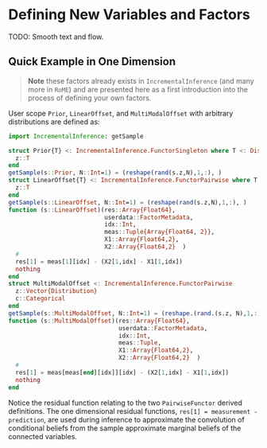 # Defining New Variables and Factors

TODO: Smooth text and flow.

## Quick Example in One Dimension

> **Note** these factors already exists in `IncrementalInference` (and many more in `RoME`) and are presented here as a first introduction into the process of defining your own factors.

User scope `Prior`, `LinearOffset`, and `MultiModalOffset` with arbitrary distributions are defined as:
```julia
import IncrementalInference: getSample

struct Prior{T} <: IncrementalInference.FunctorSingleton where T <: Distribution
  z::T
end
getSample(s::Prior, N::Int=1) = (reshape(rand(s.z,N),1,:), )
struct LinearOffset{T} <: IncrementalInference.FunctorPairwise where T <: Distribution
  z::T
end
getSample(s::LinearOffset, N::Int=1) = (reshape(rand(s.z,N),1,:), )
function (s::LinearOffset)(res::Array{Float64},
                           userdata::FactorMetadata,
                           idx::Int,
                           meas::Tuple{Array{Float64, 2}},
                           X1::Array{Float64,2},
                           X2::Array{Float64,2}  )
  #
  res[1] = meas[1][idx] - (X2[1,idx] - X1[1,idx])
  nothing
end
struct MultiModalOffset <: IncrementalInference.FunctorPairwise
  z::Vector{Distribution}
  c::Categorical
end
getSample(s::MultiModalOffset, N::Int=1) = (reshape.(rand.(s.z, N),1,:)..., rand(s.c, N))
function (s::MultiModalOffset)(res::Array{Float64},
                               userdata::FactorMetadata,
                               idx::Int,
                               meas::Tuple,
                               X1::Array{Float64,2},
                               X2::Array{Float64,2}  )
  #
  res[1] = meas[meas[end][idx]][idx] - (X2[1,idx] - X1[1,idx])
  nothing
end
```
Notice the residual function relating to the two `PairwiseFunctor` derived definitions.
The one dimensional residual functions, `res[1] = measurement - prediction`, are used during inference to approximate the convolution of conditional beliefs from the sample approximate marginal beliefs of the connected variables.
